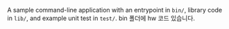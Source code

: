 A sample command-line application with an entrypoint in `bin/`, library code
in `lib/`, and example unit test in `test/`.
bin 폴더에 hw 코드 있습니다.

